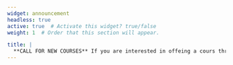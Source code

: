```yaml
---
widget: announcement
headless: true
active: true  # Activate this widget? true/false
weight: 1  # Order that this section will appear.

title: |
  **CALL FOR NEW COURSES** If you are interested in offeing a cours through the PIMS Network Wide Courses program, please complete [this form](https://ubc.ca1.qualtrics.com/jfe/form/SV_d0QPbTv7TgABTEy). The deadline for applications is **May 1st, 2025**.
---
```

